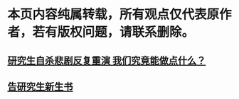 # 本页内容纯属转载，所有观点仅代表原作者，若有版权问题，请联系删除。

## [研究生自杀悲剧反复重演 我们究竟能做点什么？](https://mp.weixin.qq.com/s/CfubD4zsJqFMGz_aNsJdVA)

## [告研究生新生书](https://mp.weixin.qq.com/s/K-ffihp3UOj9_RfNq9VrCA)
[]()
[]()
[]()
[]()
[]()
[]()
[]()
[]()
[]()
